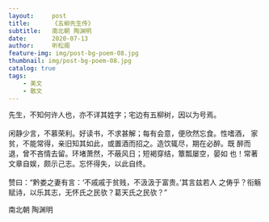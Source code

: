 ```yaml
---
layout:     post
title:      《五柳先生传》
subtitle:   南北朝 陶渊明
date:       2020-07-13
author:     听松阁
feature-img: img/post-bg-poem-08.jpg
thumbnail: img/post-bg-poem-08.jpg
catalog: true
tags:
    - 美文
    - 散文
---
```



先生，不知何许人也，亦不详其姓字；宅边有五柳树，因以为号焉。
<br><br>
闲静少言，不慕荣利。好读书，不求甚解；每有会意，便欣然忘食。性嗜酒，
家贫，不能常得，亲旧知其如此，或置酒而招之。造饮辄尽，期在必醉。既
醉而退，曾不吝情去留。环堵萧然，不蔽风日；短褐穿结，簟瓢屡空，晏如
也！常著文章自娱，颇示己志。忘怀得失，以此自终。
<br><br>
赞曰：“黔娄之妻有言：‘不戚戚于贫贱，不汲汲于富贵。’其言兹若人
之俦乎？衔觞赋诗，以乐其志，无怀氏之民欤？葛天氏之民欤？”


南北朝 陶渊明